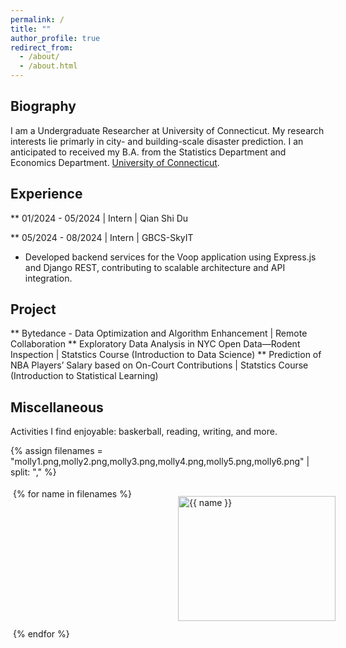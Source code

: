 ```yaml
---
permalink: /
title: ""
author_profile: true
redirect_from: 
  - /about/
  - /about.html
---
```


<style type="text/css">
   /*! div style */
  .image-gallery {
    width: 100%;
    display: grid;
    grid-template-columns: repeat(auto-fill,minmax(200px, 1fr));
    justify-content: center;
    padding: 4px;
  }

  .box {
      flex-basis: 25%;
      width: 100%;
      padding: 10px;
      margin: 2px;
  }

  .img-gallery {
	width: 100%;
  height: 200px;
	object-fit: cover;
  transform: scale(1);
  transition: all 0.3s ease-in-out;
  }
  .img-gallery:hover {
    transform: scale(1.05);
  }
</style>

## Biography
I am a Undergraduate Researcher at University of Connecticut.
My research interests lie primarly in city- and building-scale disaster prediction. I an anticipated to received my B.A. from the Statistics Department and Economics Department. [University of Connecticut](https://uconn.edu/).

## Experience
** 01/2024 - 05/2024 | Intern | Qian Shi Du

** 05/2024 - 08/2024 | Intern | GBCS-SkyIT
* Developed backend services for the Voop application using Express.js and Django REST, contributing to scalable architecture and API integration.

## Project
** Bytedance - Data Optimization and Algorithm Enhancement | Remote Collaboration
** Exploratory Data Analysis in NYC Open Data—Rodent Inspection | Statstics Course (Introduction to Data Science)
** Prediction of NBA Players’ Salary based on On-Court Contributions | Statstics Course (Introduction to Statistical Learning)

## Miscellaneous
Activities I find enjoyable: baskerball, reading, writing, and more.

{% assign filenames = "molly1.png,molly2.png,molly3.png,molly4.png,molly5.png,molly6.png" | split: "," %}
<div class ="image-gallery">
{% for name in filenames %}
    <div class="box">
    <a href="{{ site.url }}{{ site.baseurl }}/assets/img/cat/full/{{ name }}">
      <img src="{{ site.url }}{{ site.baseurl }}/assets/img/molly/thumbs/{{ name }}" alt="{{ name }}"  class="img-gallery" />
     </a>
    </div>
 {% endfor %}
</div>
